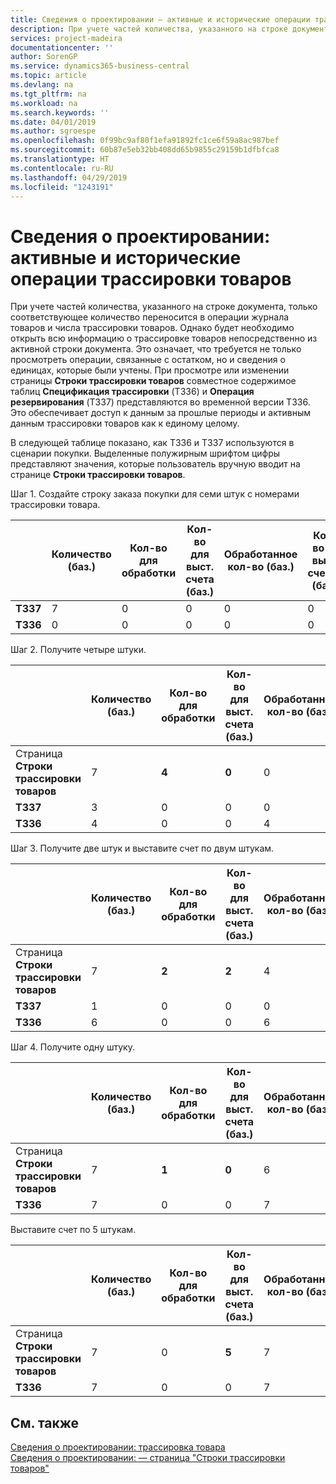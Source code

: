 ```yaml
---
title: Сведения о проектировании — активные и исторические операции трассировки товаров | Документы Майкрософт
description: При учете частей количества, указанного на строке документа, только соответствующее количество переносится в операции журнала товаров и числа трассировки товаров. Однако будет необходимо открыть всю информацию о трассировке товаров непосредственно из активной строки документа. Это означает, что требуется не только просмотреть операции, связанные с остатком, но и сведения о единицах, которые были учтены. При просмотре или изменении страницы **Строки трассировки товаров** совместное содержимое таблиц **Спецификация трассировки** (T336) и **Операция резервирования** (T337) представляются во временной версии T336. Это обеспечивает доступ к данным за прошлые периоды и активным данным трассировки товаров как к единому целому.
services: project-madeira
documentationcenter: ''
author: SorenGP
ms.service: dynamics365-business-central
ms.topic: article
ms.devlang: na
ms.tgt_pltfrm: na
ms.workload: na
ms.search.keywords: ''
ms.date: 04/01/2019
ms.author: sgroespe
ms.openlocfilehash: 0f99bc9af80f1efa91892fc1ce6f59a8ac987bef
ms.sourcegitcommit: 60b87e5eb32bb408dd65b9855c29159b1dfbfca8
ms.translationtype: HT
ms.contentlocale: ru-RU
ms.lasthandoff: 04/29/2019
ms.locfileid: "1243191"
---
```

# <a name="design-details-active-versus-historic-item-tracking-entries"></a>Сведения о проектировании: активные и исторические операции трассировки товаров
При учете частей количества, указанного на строке документа, только соответствующее количество переносится в операции журнала товаров и числа трассировки товаров. Однако будет необходимо открыть всю информацию о трассировке товаров непосредственно из активной строки документа. Это означает, что требуется не только просмотреть операции, связанные с остатком, но и сведения о единицах, которые были учтены. При просмотре или изменении страницы **Строки трассировки товаров** совместное содержимое таблиц **Спецификация трассировки** (T336) и **Операция резервирования** (T337) представляются во временной версии T336. Это обеспечивает доступ к данным за прошлые периоды и активным данным трассировки товаров как к единому целому.  

 В следующей таблице показано, как T336 и T337 используются в сценарии покупки. Выделенные полужирным шрифтом цифры представляют значения, которые пользователь вручную вводит на странице **Строки трассировки товаров**.  

 Шаг 1. Создайте строку заказа покупки для семи штук с номерами трассировки товара.  

||**Количество (баз.)**|**Кол-во для обработки**|**Кол-во для выст. счета (баз.)**|**Обработанное кол-во (баз.)**|**Кол-во по выст. счетам (баз.)**|  
|-|----------------------------------------------|--------------------------------------------|------------------------------------------------------|-------------------------------------------------------|--------------------------------------------------------|  
|**T337**|7|0|0|0|0|  
|**T336**|0|0|0|0|0|  

 Шаг 2. Получите четыре штуки.  

||**Количество (баз.)**|**Кол-во для обработки**|**Кол-во для выст. счета (баз.)**|**Обработанное кол-во (баз.)**|**Кол-во по выст. счетам (баз.)**|  
|-|----------------------------------------------|--------------------------------------------|------------------------------------------------------|-------------------------------------------------------|--------------------------------------------------------|  
|Страница **Строки трассировки товаров**|7|**4**|**0**|0|0|  
|**T337**|3|0|0|0|0|  
|**T336**|4|0|0|4|0|  

 Шаг 3. Получите две штук и выставите счет по двум штукам.  

||**Количество (баз.)**|**Кол-во для обработки**|**Кол-во для выст. счета (баз.)**|**Обработанное кол-во (баз.)**|**Кол-во по выст. счетам (баз.)**|  
|-|----------------------------------------------|--------------------------------------------|------------------------------------------------------|-------------------------------------------------------|--------------------------------------------------------|  
|Страница **Строки трассировки товаров**|7|**2**|**2**|4|0|  
|**T337**|1|0|0|0|0|  
|**T336**|6|0|0|6|2|  

 Шаг 4. Получите одну штуку.  

||**Количество (баз.)**|**Кол-во для обработки**|**Кол-во для выст. счета (баз.)**|**Обработанное кол-во (баз.)**|**Кол-во по выст. счетам (баз.)**|  
|-|----------------------------------------------|--------------------------------------------|------------------------------------------------------|-------------------------------------------------------|--------------------------------------------------------|  
|Страница **Строки трассировки товаров**|7|**1**|**0**|6|2|  
|**T336**|7|0|0|7|2|  

 Выставите счет по 5 штукам.  

||**Количество (баз.)**|**Кол-во для обработки**|**Кол-во для выст. счета (баз.)**|**Обработанное кол-во (баз.)**|**Кол-во по выст. счетам (баз.)**|  
|-|----------------------------------------------|--------------------------------------------|------------------------------------------------------|-------------------------------------------------------|--------------------------------------------------------|  
|Страница **Строки трассировки товаров**|7|0|**5**|7|2|  
|**T336**|7|0|0|7|7|  

## <a name="see-also"></a>См. также  
 [Сведения о проектировании: трассировка товара](design-details-item-tracking.md)   
 [Сведения о проектировании: — страница "Строки трассировки товаров"](design-details-item-tracking-lines-window.md)
